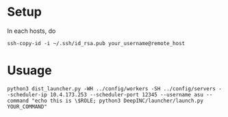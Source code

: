 # Setup
In each hosts, do
``` 
ssh-copy-id -i ~/.ssh/id_rsa.pub your_username@remote_host
```

# Usuage

``` 
python3 dist_launcher.py -WH ../config/workers -SH ../config/servers --scheduler-ip 10.4.173.253 --scheduler-port 12345 --username asu --command "echo this is \$ROLE; python3 DeepINC/launcher/launch.py YOUR_COMMAND"
```
